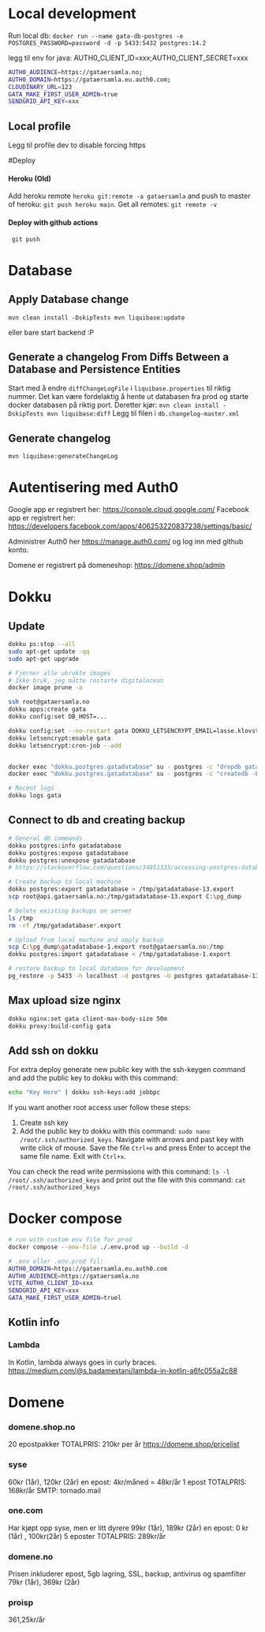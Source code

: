 # Local development

Run local db:
`docker run --name gata-db-postgres -e POSTGRES_PASSWORD=password -d -p 5433:5432 postgres:14.2`

legg til env for java: AUTH0_CLIENT_ID=xxx;AUTH0_CLIENT_SECRET=xxx

```bash
AUTH0_AUDIENCE=https://gataersamla.no;
AUTH0_DOMAIN=https://gataersamla.eu.auth0.com;
CLOUDINARY_URL=123
GATA_MAKE_FIRST_USER_ADMIN=true
SENDGRID_API_KEY=xxx
```

## Local profile

Legg til profile dev to disable forcing https

#Deploy

#### Heroku (Old)

Add heroku remote `heroku git:remote -a gataersamla` and push to master of heroku: `git push heroku main`.
Get all remotes: `git remote -v`

#### Deploy with github actions

` git push`

# Database

## Apply Database change

`mvn clean install -DskipTests
mvn liquibase:update`

eller bare start backend :P

## Generate a changelog From Diffs Between a Database and Persistence Entities

Start med å endre `diffChangeLogFile` i `liquibase.properties` til riktig nummer.
Det kan være fordelaktig å hente ut databasen fra prod og starte docker databasen på riktig port.
Deretter kjør:
`mvn clean install -DskipTests
mvn liquibase:diff`
Legg til filen i `db.changelog-master.xml`

## Generate changelog

`mvn liquibase:generateChangeLog`

# Autentisering med Auth0

Google app er registrert her: https://console.cloud.google.com/
Facebook app er registrert her: https://developers.facebook.com/apps/406253220837238/settings/basic/

Administrer Auth0 her https://manage.auth0.com/ og log inn med github konto.

Domene er registrert på domeneshop: https://domene.shop/admin

# Dokku

## Update

```bash
dokku ps:stop --all
sudo apt-get update -qq
sudo apt-get upgrade

# Fjerner alle ubrukte images
# Ikke bruk, jeg måtte restarte digitalocean
docker image prune -a

```

```bash
ssh root@gataersamla.no
dokku apps:create gata
dokku config:set DB_HOST=...

dokku config:set --no-restart gata DOKKU_LETSENCRYPT_EMAIL=lasse.klovstad@gmail.com
dokku letsencrypt:enable gata
dokku letsencrypt:cron-job --add


docker exec "dokku.postgres.gatadatabase" su - postgres -c "dropdb gatadatabase"
docker exec "dokku.postgres.gatadatabase" su - postgres -c "createdb -E utf8  gatadatabase"

# Recent logs
dokku logs gata
```

## Connect to db and creating backup

```bash
# General db commands
dokku postgres:info gatadatabase
dokku postgres:expose gatadatabase
dokku postgres:unexpose gatadatabase
# https://stackoverflow.com/questions/34851335/accessing-postgres-database-inside-dokku-container-from-outside

# Create backup to local machine
dokku postgres:export gatadatabase > /tmp/gatadatabase-13.export
scp root@api.gataersamla.no:/tmp/gatadatabase-13.export C:\pg_dump

# Delete existing backups on server
ls /tmp
rm -rf /tmp/gatadatabase*.export

# Upload from local machine and apply backup
scp C:\pg_dump\gatadatabase-1.export root@gataersamla.no:/tmp
dokku postgres:import gatadatabase < /tmp/gatadatabase-1.export

# restore backup to local database for development
pg_restore -p 5433 -h localhost -d postgres -U postgres gatadatabase-13.export
```

## Max upload size nginx

```bash
dokku nginx:set gata client-max-body-size 50m
dokku proxy:build-config gata
```

## Add ssh on dokku

For extra deploy generate new public key with the ssh-keygen command and add the public key to dokku with this command:

```bash
echo "Key Here" | dokku ssh-keys:add jobbpc

```

If you want another root access user follow these steps:

1. Create ssh key
2. Add the public key to dokku with this command: `sudo nano /root/.ssh/authorized_keys`. Navigate with arrows and past key with write click of mouse. Save the file `Ctrl+o` and press Enter to accept the same file name. Exit with `Ctrl+x`.

You can check the read write permissions with this command: `ls -l /root/.ssh/authorized_keys` and print out the file with this command: `cat /root/.ssh/authorized_keys`

# Docker compose

```bash
# run with custom env file for prod
docker compose --env-file ./.env.prod up --build -d

# .env eller .env.prod fil:
AUTH0_DOMAIN=https://gataersamla.eu.auth0.com
AUTH0_AUDIENCE=https://gataersamla.no
VITE_AUTH0_CLIENT_ID=xxx
SENDGRID_API_KEY=xxx
GATA_MAKE_FIRST_USER_ADMIN=truel
```

## Kotlin info

### Lambda

In Kotlin, lambda always goes in curly braces. https://medium.com/@s.badamestani/lambda-in-kotlin-a6fc055a2c88

# Domene

### domene.shop.no

20 epostpakker
TOTALPRIS: 210kr per år
https://domene.shop/pricelist

### syse

60kr (1år), 120kr (2år) en epost: 4kr/måned = 48kr/år 1 epost
TOTALPRIS: 168kr/år
SMTP: tornado.mail

### one.com

Har kjøpt opp syse, men er litt dyrere
99kr (1år), 189kr (2år) en epost: 0 kr (1år) , 100kr(2år) 5 eposter
TOTALPRIS: 289kr/år

### domene.no

Prisen inkluderer epost, 5gb lagring,
SSL, backup, antivirus og spamfilter
79kr (1år), 369kr (2år)

### proisp

361,25kr/år
